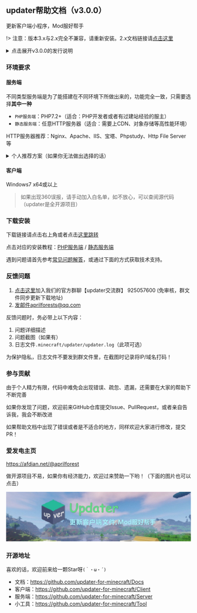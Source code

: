 ## updater帮助文档（v3.0.0）

更新客户端小程序，Mod服好帮手

!> 注意：版本3.x与2.x完全不兼容，请重新安装。2.x文档链接请[点击这里](历史版本文档.md)

<details>
<summary>点击展开v3.0.0的发行说明</summary>
不知不觉距离updater第一个版本发布已经过去5年了，感谢各位服主/用户/大佬们在这些日子里以来的支持和陪伴。一眨眼3.0.0版本也已经发布了，3.x可能是最后一个大版本，因为我也即将面临工作的压力，闲余时间越来越少。updater同时也是一个公益项目，所有相关源代码完全开源，欢迎各大开发者给项目提出问题，意见。
v3.0.0主要以重写/修复为主，之前v2.x使用json配置文件，但很多人都不熟悉json语法，很容易漏掉列表末尾的逗号，现在v3.0.0使用yaml格式配置文件，只要有过开服经验的人，都能轻易上手。

v3.0.0同样修复了v2.x遗留的兼容问题，有很多人向我反映，在自己的电脑上没问题，但是玩家电脑上各种报错。这个问题可能与pywebview依赖winform有关，现在v3.0.0使用electron框架构建，由c/c++驱动，不依赖.net，兼容性会好很多。

v3.0.0也移除了自身热升级功能，考虑到updater项目并不是一个更新特别频繁的项目，而加入热升级同时又会增加配置的复杂性和不稳定性，所以v3.0.0不再包含包含自身热升级的功能，这同时也会带来一些好处，比如启动速度提升，服务端文件变小，单文件易安装和配置等。

</details>

### 环境要求

<!-- tabs:start -->

#### **服务端**

不同类型服务端是为了能搭建在不同环境下所做出来的，功能完全一致，只需要选择**其中一种**

+ `PHP服务端`：PHP7.2+（适合：PHP开发者或者有过建站经验的服主）
+ `静态服务端`：任意HTTP服务器（适合：需要上CDN、对象存储等高性能环境）

HTTP服务器推荐：Nginx、Apache、IIS、宝塔、Phpstudy、Http File Server等

<details>
<summary>个人推荐方案（如果你无法做出选择的话）</summary>

`小型规模服务器`或者`朋友联机`的话使用php服务端和静态服务端都可以。如果有现成的宝塔等环境的话，建议选择php服务端，毕竟开箱即用，配置也特别方便！但如果你和我一样是个白嫖党的话，喜爱白嫖各种pages服务当做更新服务器，那可以使用静态服务端，好处是不花一分钱，速度还不错，缺点是部分服务不稳定，有时候会出现无法访问的情况。

`中大规模服务器`的话，推荐静态服务端，一是不用安装在vps上和mc服务端争抢宝贵的带宽（买过服务器的应该都知道带宽价格极其昂贵），二是下载速度有保证，像阿里和腾讯一般都是1000mbps的下行带宽，流量约1GB/0.5元，用多少算多少，也没有月末清理的规定，更新频率少的话，10块钱能用近大半年。如果你有国内备案的话，建议直接上CDN，流量费可以直接降低一半，1GB/0.25元，

`超大规模服务器`应该已经有合适的专业解决方案了，我就不献丑了。

</details>

#### **客户端**

Windows7 x64或以上

> 如果出现360误报，请手动加入白名单，如不放心，可以查阅源代码（updater是全开源项目）

<!-- tabs:end -->

### 下载安装

下载链接请点击右上角或者点击[这里跳转](下载地址.md)

点击对应的安装教程：[PHP服务端](PHP服务端安装.md ':target=_blank') / [静态服务端](静态服务端安装.md ':target=_blank')

遇到问题请首先参考[常见问题解答](FAQ.md ':target=_blank')，或通过下面的方式获取技术支持。

### 反馈问题

1. [点击这里](https://jq.qq.com/?_wv=1027&k=PqAEtn39)加入我们的官方群聊【updater交流群】 925057600  (免审核，群文件同步更新下载地址)
3. 发邮件aprilforests@qq.com

反馈问题时，务必带上以下内容：

1. 问题详细描述
2. 问题截图（如果有）
3. 日志文件`.minecraft/updater/updater.log`（此项可选）

为保护隐私，日志文件不要发到群文件里，在截图时记录将IP/域名打码！

### 参与贡献

由于个人精力有限，代码中难免会出现错误、疏忽、遗漏，还需要在大家的帮助下不断完善

如果你发现了问题，欢迎前来GitHub仓库提交Issue、PullRequest，或者亲自告诉我，我会不断改进

如果帮助文档中出现了错误或者是不适合的地方，同样欢迎大家进行修改，提交PR！

### 爱发电主页
https://afdian.net/@aprilforest

做开源项目不易，如果你有经济能力，欢迎过来赞助一下哟！（下面的图片也可以点击）

[![3c9256efc9f19a2044ac747f1804673a_w1920_h800_s2638](README.assets/3c9256efc9f19a2044ac747f1804673a_w1920_h800_s2638.jpg)](https://afdian.net/@aprilforest)

### 开源地址

喜欢的话，欢迎前来给一颗Star呀`(｀・ω・´)`

+ 文档：https://github.com/updater-for-minecraft/Docs
+ 客户端：https://github.com/updater-for-minecraft/Client
+ 服务端：https://github.com/updater-for-minecraft/Server
+ 小工具：https://github.com/updater-for-minecraft/Tool
